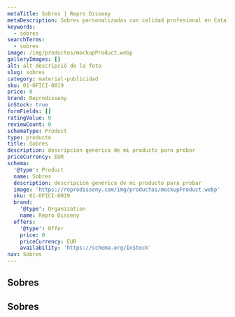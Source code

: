 ```yaml
---
metaTitle: Sobres | Repro Disseny
metaDescription: Sobres personalizadas con calidad profesional en Cataluña.
keywords:
  - sobres
searchTerms:
  - sobres
image: /img/productos/mockupProduct.webp
galleryImages: []
alt: alt descripció de la foto
slug: sobres
category: material-publicidad
sku: 01-OFICI-0019
price: 0
brand: Reprodisseny
inStock: true
formFields: []
ratingValue: 0
reviewCount: 0
schemaType: Product
type: producto
title: Sobres
description: descripción genérica de mi producto para probar
priceCurrency: EUR
schema:
  '@type': Product
  name: Sobres
  description: descripción genérica de mi producto para probar
  image: 'https://reprodisseny.com/img/productos/mockupProduct.webp'
  sku: 01-OFICI-0019
  brand:
    '@type': Organization
    name: Repro Disseny
  offers:
    '@type': Offer
    price: 0
    priceCurrency: EUR
    availability: 'https://schema.org/InStock'
nav: Sobres
---
```


## Sobres

## Sobres
